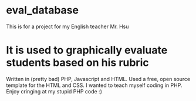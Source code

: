 # eval_database
This is for a project for my English teacher Mr. Hsu

# It is used to graphically evaluate students based on his rubric
Written in (pretty bad) PHP, Javascript and HTML. Used a free, open source template for the HTML and CSS. 
I wanted to teach myself coding in PHP. Enjoy cringing at my stupid PHP code :) 
